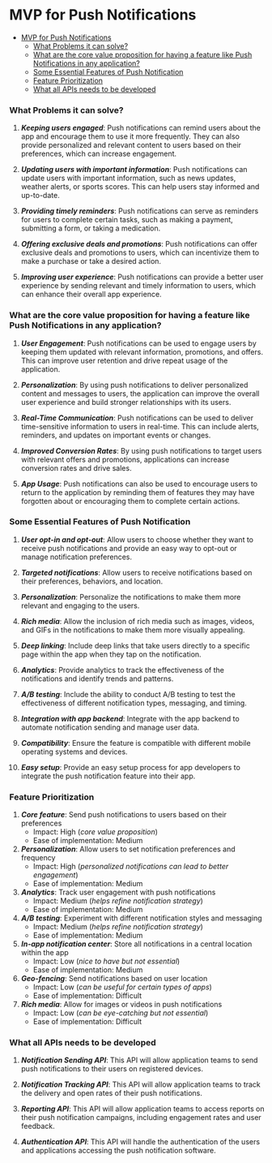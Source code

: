 # MVP for Push Notifications

- [MVP for Push Notifications](#mvp-for-push-notifications)
    - [What Problems it can solve?](#what-problems-it-can-solve)
    - [What are the core value proposition for having a feature like Push Notifications in any application?](#what-are-the-core-value-proposition-for-having-a-feature-like-push-notifications-in-any-application)
    - [Some Essential Features of Push Notification](#some-essential-features-of-push-notification)
    - [Feature Prioritization](#feature-prioritization)
    - [What all APIs needs to be developed](#what-all-apis-needs-to-be-developed)

### What Problems it can solve?

1. ***Keeping users engaged***: Push notifications can remind users about the app and encourage them to use it more frequently. They can also provide personalized and relevant content to users based on their preferences, which can increase engagement.

2. ***Updating users with important information***: Push notifications can update users with important information, such as news updates, weather alerts, or sports scores. This can help users stay informed and up-to-date.

3. ***Providing timely reminders***: Push notifications can serve as reminders for users to complete certain tasks, such as making a payment, submitting a form, or taking a medication.

4. ***Offering exclusive deals and promotions***: Push notifications can offer exclusive deals and promotions to users, which can incentivize them to make a purchase or take a desired action.

5. ***Improving user experience***: Push notifications can provide a better user experience by sending relevant and timely information to users, which can enhance their overall app experience.

### What are the core value proposition for having a feature like Push Notifications in any application?

1. ***User Engagement***: Push notifications can be used to engage users by keeping them updated with relevant information, promotions, and offers. This can improve user retention and drive repeat usage of the application.

2. ***Personalization***: By using push notifications to deliver personalized content and messages to users, the application can improve the overall user experience and build stronger relationships with its users.

3. ***Real-Time Communication***: Push notifications can be used to deliver time-sensitive information to users in real-time. This can include alerts, reminders, and updates on important events or changes.

4. ***Improved Conversion Rates***: By using push notifications to target users with relevant offers and promotions, applications can increase conversion rates and drive sales.

5. ***App Usage***: Push notifications can also be used to encourage users to return to the application by reminding them of features they may have forgotten about or encouraging them to complete certain actions.

### Some Essential Features of Push Notification

1. ***User opt-in and opt-out***: Allow users to choose whether they want to receive push notifications and provide an easy way to opt-out or manage notification preferences.

2. ***Targeted notifications***: Allow users to receive notifications based on their preferences, behaviors, and location.

3. ***Personalization***: Personalize the notifications to make them more relevant and engaging to the users.

4. ***Rich media***: Allow the inclusion of rich media such as images, videos, and GIFs in the notifications to make them more visually appealing.

5. ***Deep linking***: Include deep links that take users directly to a specific page within the app when they tap on the notification.

6. ***Analytics***: Provide analytics to track the effectiveness of the notifications and identify trends and patterns.

7. ***A/B testing***: Include the ability to conduct A/B testing to test the effectiveness of different notification types, messaging, and timing.

8. ***Integration with app backend***: Integrate with the app backend to automate notification sending and manage user data.

9. ***Compatibility***: Ensure the feature is compatible with different mobile operating systems and devices.

10. ***Easy setup***: Provide an easy setup process for app developers to integrate the push notification feature into their app.

### Feature Prioritization

1. ***Core feature***: Send push notifications to users based on their preferences
   - Impact: High (*core value proposition*)
   - Ease of implementation: Medium
2. ***Personalization***: Allow users to set notification preferences and frequency
   - Impact: High (*personalized notifications can lead to better engagement*)
   - Ease of implementation: Medium
3. ***Analytics***: Track user engagement with push notifications
   - Impact: Medium (*helps refine notification strategy*)
   - Ease of implementation: Medium
4. ***A/B testing***: Experiment with different notification styles and messaging
   - Impact: Medium (*helps refine notification strategy*)
   - Ease of implementation: Medium
5. ***In-app notification center***: Store all notifications in a central location within the app
   - Impact: Low (*nice to have but not essential*)
   - Ease of implementation: Medium
6. ***Geo-fencing***: Send notifications based on user location
   - Impact: Low (*can be useful for certain types of apps*)
   - Ease of implementation: Difficult
7. ***Rich media***: Allow for images or videos in push notifications
   - Impact: Low (*can be eye-catching but not essential*)
   - Ease of implementation: Difficult

### What all APIs needs to be developed

1. ***Notification Sending API***: This API will allow application teams to send push notifications to their users on registered devices.

2. ***Notification Tracking API***: This API will allow application teams to track the delivery and open rates of their push notifications.

3. ***Reporting API***: This API will allow application teams to access reports on their push notification campaigns, including engagement rates and user feedback.

4. ***Authentication API***: This API will handle the authentication of the users and applications accessing the push notification software.